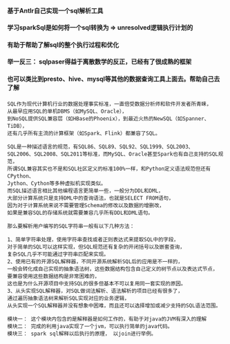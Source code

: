 #### 基于Antlr自己实现一个sql解析工具
#### 学习sparkSql是如何将一个sql转换为 => unresolved逻辑执行计划的
#### 有助于帮助了解sql的整个执行过程和优化
#### 举一反三： sqlpaser得益于离散数学的反正，已经有了很成熟的框架
#### 也可以类比到presto、hive、mysql等其他的数据查询工具上面去。帮助自己去了解

```
SQL作为现代计算机行业的数据处理事实标准，一直倍受数据分析师和软件开发者所青睐，
从最早应用SQL的单机DBMS（如MySQL、Oracle），
到NoSQL提供SQL兼容层（如HBase的Phoenix），到最近火热的NewSQL（如Spanner、TiDB），
还有几乎所有主流的计算框架（如Spark、Flink）都兼容了SQL。
```

```editorconfig
SQL是一种描述语言的规范，有SQL86、SQL89、SQL92、SQL1999、SQL2003、
SQL2006、SQL2008、SQL2011等标准，而MySQL、Oracle甚至Spark也有自己支持的SQL规范，
所谓SQL兼容其实也不是和SQL社区定义的标准100%一样，和Python定义语法规范但还有CPython、
Jython、Cython等多种虚拟机实现类似。
而SQL描述语言相比其他编程语言更简单一些，一般分为DDL和DML，
大部分计算系统只是支持DML中的查询语法，也就是SELECT FROM语句，
因为对于计算系统来说不需要管理Schema的修改以及数据的增删改，
如果是兼容SQL的存储系统就需要兼容几乎所有DDL和DML语句。
```
```editorconfig
那么要解析用户编写的SQL字符串一般有以下几种方法：

1、简单字符串处理，使用字符串查找或者正则表达式来提取SQL中的字段，
对于简单的SQL可以这样实现，但SQL规范还有复杂的开闭括号以及嵌套查询，
复杂SQL几乎不可能通过字符串匹配来实现。
2、使用已有的开源SQL解释器，不同开源系统解析SQL后的应用是不一样的，
一般会转化成自己实现的抽象语法树，这些数据结构包含自己定义的树节点以及表达式节点，
要兼容使用这些数据结构是非常困难的，
这也是为什么开源项目中支持SQL的很多但基本不可以复用同一套实现的原因。
3、从头实现SQL解释器，对SQL做词法解析、语法解析的项目已经有很多了，
通过遍历抽象语法树来解析SQL实现对应的业务逻辑，
从头实现一个SQL解释器并没有想象中困难，而且还可以选择增加或减少支持的SQL语法范围。
```

```editorconfig
模块一： 这个模块内包含的是解释器是如何工作的，有助于对java的JVM有深入的理解
模块二： 完成的利用java实现了一个jvm，可以执行简单的java代码。
模块三： spark sql解释以后执行的原理， 以join进行举例。
```

